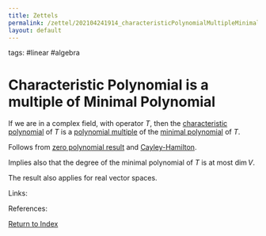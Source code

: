 ```yaml
---
title: Zettels
permalink: /zettel/202104241914_characteristicPolynomialMultipleMinimalPolynomial
layout: default
---
```

tags: #linear #algebra

# Characteristic Polynomial is a multiple of Minimal Polynomial

If we are in a complex field, with operator $T$, then the [characteristic polynomial](202104241811_characteristicPolynomialDefinition)
of $T$ is a [polynomial multiple](202104241915_polynomialMultipleDefinition) of the 
[minimal polynomial](202104241845_minimalPolynomialDefinition) of $T$.

Follows from [zero polynomial result](202104241858_zeroPolynomialImpliesMultipleMinimalPolynomial) and [Cayley-Hamilton](202104241825_cayleyHamiltonTheorem).

Implies also that the degree of the minimal polynomial of $T$ is at most $\mathrm{dim} \, V$.

The result also applies for real vector spaces.

Links: 

References: 

[Return to Index](index)